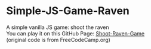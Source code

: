 # Simple-JS-Game-Raven
A simple vanilla JS game: shoot the raven    
You can play it on this GitHub Page: [Shoot-Raven-Game](https://jaynampan.github.io/Simple-JS-Game-Raven/)     
(original code is from FreeCodeCamp.org)

